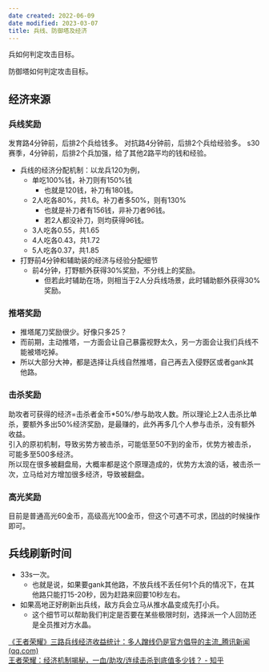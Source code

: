 ```yaml
---
date created: 2022-06-09
date modified: 2023-03-07
title: 兵线、防御塔及经济
---
```


兵如何判定攻击目标。

防御塔如何判定攻击目标。

## 经济来源

### 兵线奖励

发育路4分钟前，后排2个兵给钱多。
对抗路4分钟前，后排2个兵给经验多。
s30赛季，4分钟前，后排2个兵加强，给了其他2路平均的钱和经验。

- 兵线的经济分配机制：以龙兵120为例，
	- 单吃100%钱，补刀则有150%钱
		- 也就是120钱，补刀有180钱。
	- 2人吃各80%，共1.6。补刀者多50%，则有130%
		- 也就是补刀者有156钱，非补刀者96钱。
		- 若2人都没补刀，则均获得96钱。
	- 3人吃各0.55，共1.65
	- 4人吃各0.43，共1.72
	- 5人吃各0.37，共1.85
- 打野前4分钟和辅助装的经济与经验分配细节
	- 前4分钟，打野额外获得30%奖励，不分线上的奖励。
		- 但若此时辅助在场，则相当于2人分兵线场景，此时辅助额外获得30%奖励。

### 推塔奖励

- 推塔尾刀奖励很少。好像只多25？
- 而前期，主动推塔，一方面会让自己暴露视野太久，另一方面会让我们兵线不能被塔吃掉。
- 所以大部分大神，都是选择让兵线自然推塔，自己再去入侵野区或者gank其他路。

### 击杀奖励

助攻者可获得的经济=击杀者金币\*50%/参与助攻人数。所以理论上2人击杀比单杀，要额外多出50%经济奖励，是最赚的，此外再多几个人参与击杀，没有额外收益。  
引入的原初机制，导致劣势方被击杀，可能低至50不到的金币，优势方被击杀，可能多至500多经济。  
所以现在很多被翻盘局，大概率都是这个原理造成的，优势方太浪的话，被击杀一次，立马给对方增加很多经济，导致被翻盘。

### 高光奖励

目前是普通高光60金币，高级高光100金币，但这个可遇不可求，团战的时候操作即可。

## 兵线刷新时间

- 33s一次。
	- 也就是说，如果要gank其他路，不放兵线不丢任何1个兵的情况下，在其他路只能打15-20秒，因为赶路来回要10秒左右。
- 如果高地正好刷新出兵线，敌方兵会立马从推水晶变成先打小兵。
	- 这个细节可以帮助我们判定是否要在某些极限时刻，选择派一个人回防还是全员推对方水晶。

[《王者荣耀》三路兵线经济收益统计：多人蹭线仍是官方倡导的主流_腾讯新闻 (qq.com)](https://new.qq.com/rain/a/20210505A08KYH00)  
[王者荣耀：经济机制揭秘，一血/助攻/连续击杀到底值多少钱？ - 知乎](https://zhuanlan.zhihu.com/p/508683044)
